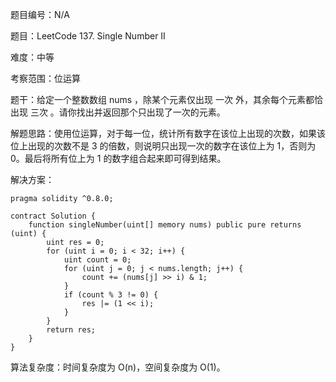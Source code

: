 题目编号：N/A

题目：LeetCode 137. Single Number II

难度：中等

考察范围：位运算

题干：给定一个整数数组 nums ，除某个元素仅出现 一次 外，其余每个元素都恰出现 三次 。请你找出并返回那个只出现了一次的元素。

解题思路：使用位运算，对于每一位，统计所有数字在该位上出现的次数，如果该位上出现的次数不是 3 的倍数，则说明只出现一次的数字在该位上为 1，否则为 0。最后将所有位上为 1 的数字组合起来即可得到结果。

解决方案：

```
pragma solidity ^0.8.0;

contract Solution {
    function singleNumber(uint[] memory nums) public pure returns (uint) {
        uint res = 0;
        for (uint i = 0; i < 32; i++) {
            uint count = 0;
            for (uint j = 0; j < nums.length; j++) {
                count += (nums[j] >> i) & 1;
            }
            if (count % 3 != 0) {
                res |= (1 << i);
            }
        }
        return res;
    }
}
```

算法复杂度：时间复杂度为 O(n)，空间复杂度为 O(1)。